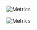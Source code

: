 ![Metrics](https://github.com/addio/addio/workflows/Metrics/badge.svg)

![Metrics](https://metrics.lecoq.io/addio?template=classic&config.timezone=Asia%2FShanghai)
